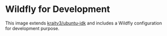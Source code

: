 # Wildfly for Development

This image extends [kraitv3/ubuntu-jdk](https://hub.docker.com/r/kraitv3/ubuntu-jdk/) and includes a Wildfly configuration for development purpose.
